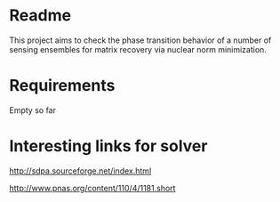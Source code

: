 # Readme
This project aims to check the phase transition behavior of a number of sensing ensembles for matrix recovery via nuclear norm minimization.

# Requirements
Empty so far

# Interesting links for solver
http://sdpa.sourceforge.net/index.html

http://www.pnas.org/content/110/4/1181.short
